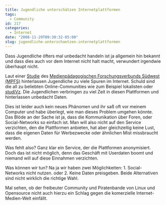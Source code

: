 ```yaml
---
title: Jugendliche unterschätzen Internetplattformen
tags:
  - Community
id: 217
categories:
  - Internet
date: "2008-11-29T09:30:32-05:00"
slug: jugendliche-unterschaetzen-internetplattformen
---
```


Dass Jugendliche öfters mal unbedacht handeln ist ja allgemein hin bekannt und dass dies auch vor dem Internet nicht halt macht, verwundert irgendwie überhaupt nicht.

Laut einer [Studie](http://www.mpfs.de/index.php?id=117) des [Medienpädagogischen Forschungsverbunds Südwest (MPFS)](http://www.mpfs.de/) hinterlassen Jugendliche zu viele Spuren im Internet. Schuld sind die all zu beliebten Online-Communities wie zum Beispiel lokalisten oder [studiVz](http://www.studivz.de/). Die Jugendlichen verbringen zu viel Zeit in diesen Plattformen und hinterlassen unbedacht Daten.

Dies ist leider auch kein neues Phänomen und ihr saß oft vor meinem Computer und habe überlegt, wie man dieses Problem umgehen könnte. Das Blöde an der Sache ist ja, dass die Kommunikation über Foren, oder Social-Networks so einfach ist. Man will also nicht auf den Service verzichten, den die Plattformen anbieten, hat aber gleichzeitig keine Lust, dass die eigenen Daten für Werbezwecke oder ähnlichen Mist missbraucht werden.

Was fehlt also? Ganz klar ein Service, der die Plattformen anonymisiert. Doch das ist nicht möglich, denn das Geschäft mit Userdaten boomt und niemand will auf diese Einnahmen verzichten.

Was können wir tun? Na ja wir haben zwei Möglichkeiten: 1\. Social-Networks nicht nutzen. oder 2\. Keine Daten preisgeben. Beide Alternativen sind nicht wirklich die richtige Wahl.

Mal sehen, ob der freibeuter Community und Piratenbande von Linux und Opensource nicht auch hierzu ein Schlag gegen die komerzielle Internet-Medien-Welt einfällt.

